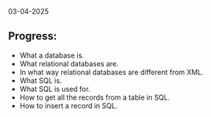 03-04-2025

## Progress:
* What a database is.
* What relational databases are.
* In what way relational databases are different from XML.
* What SQL is.
* What SQL is used for.
* How to get all the records from a table in SQL.
* How to insert a record in SQL.